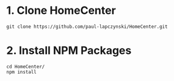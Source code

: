 # 1. Clone HomeCenter

```
git clone https://github.com/paul-lapczynski/HomeCenter.git
```

# 2. Install NPM Packages
```
cd HomeCenter/
npm install
```